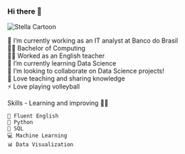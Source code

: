 ### Hi there 👋

![Stella Cartoon](https://user-images.githubusercontent.com/30197115/120997576-b48da600-c75d-11eb-9401-f769b775f43f.PNG)


<!--
**stellameireles/stellameireles** is a ✨ _special_ ✨ repository because its `README.md` (this file) appears on your GitHub profile.

Here are some ideas to get you started: -->

 🔭 I’m currently working as an IT analyst at Banco do Brasil\
 👩‍🎓 Bachelor of Computing\
 👩‍🏫 Worked as an English teacher\
 🌱 I’m currently learning Data Science \
 👯 I’m looking to collaborate on Data Science projects!\
 💖 Love teaching and sharing knowledge\
 ⚡ Love playing volleyball
   
<!--- 🤔 I’m looking for help with career strategy and Data Science
- 💬 Ask me about ...
- 📫 How to reach me: ...
- 😄 Pronouns: ...
- ⚡ Fun fact: ... -->
Skills - Learning and improving 👩‍💻

    🗽 Fluent English
    🐍 Python
    📑 SQL
    💻 Machine Learning
    📊 Data Visualization
